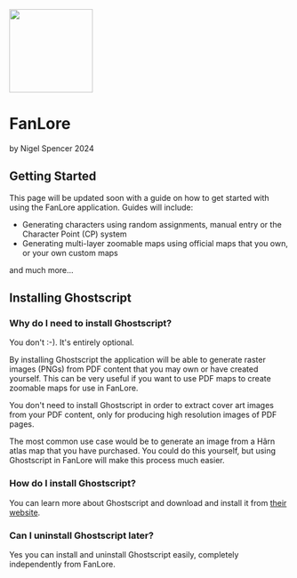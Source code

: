 ﻿<image src="docs/AI_Logo.png" height="150"/>

# FanLore
by Nigel Spencer 2024

## Getting Started
This page will be updated soon with a guide on how to get started with using the FanLore application. Guides will include:
* Generating characters using random assignments, manual entry or the Character Point (CP) system
* Generating multi-layer zoomable maps using official maps that you own, or your own custom maps

and much more...

## Installing Ghostscript
### Why do I need to install Ghostscript?
You don't :-). It's entirely optional. 

By installing Ghostscript the application will be able to generate raster images (PNGs) from PDF content that you may 
own or have created yourself. This can be very useful if you want to use PDF maps to create zoomable maps for use
in FanLore. 

You don't need to install Ghostscript in order to extract cover art images from your PDF content, only for producing 
high resolution images of PDF pages.

The most common use case would be to generate an image from a Hârn atlas map that you have purchased.
You could do this yourself, but using Ghostscript in FanLore will make this process much easier.

### How do I install Ghostscript?
You can learn more about Ghostscript and download and install it from [their website](https://www.ghostscript.com). 

### Can I uninstall Ghostscript later?
Yes you can install and uninstall Ghostscript easily, completely independently from FanLore.